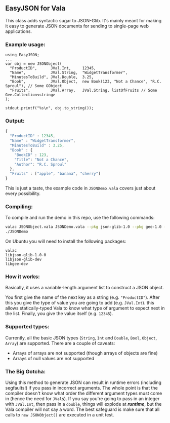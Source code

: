 ## EasyJSON for Vala

This class adds syntactic sugar to JSON-Glib.  It's mainly meant for making it
easy to generate JSON documents for sending to single-page web applications.

### Example usage:
```vala
using EasyJSON;
...
var obj = new JSONObject(
  "ProductID",      JVal.Int,     12345,
  "Name",           JVal.String,  "WidgetTransformer",
  "MinutesToBuild", JVal.Double,  3.25,
  "Book",           JVal.Object,  new Book(123, "Not a Chance", "R.C. Sproul"), // Some GObject
  "Fruits",         JVal.Array,   JVal.String, listOfFruits // Some Gee.Collection<string>
);

stdout.printf("%s\n", obj.to_string());
```

### Output:

```javascript
{
  "ProductID" : 12345,
  "Name" : "WidgetTransformer",
  "MinutesToBuild" : 3.25,
  "Book" : {
    "BookID" : 123,
    "Title": "Not a Chance",
    "Author": "R.C. Sproul"
  },
  "Fruits" : ["apple", "banana", "cherry"]
}
```

This is just a taste, the example code in ```JSONDemo.vala``` covers just about every possibility.

### Compiling:
To compile and run the demo in this repo, use the following commands:
```bash
valac JSONObject.vala JSONDemo.vala --pkg json-glib-1.0 --pkg gee-1.0 -o JSONDemo
./JSONDemo
```

On Ubuntu you will need to install the following packages:
```
valac
libjson-glib-1.0-0
libjson-glib-dev
libgee-dev
```

### How it works:

Basically, it uses a variable-length argument list to construct a JSON object.

You first give the name of the next key as a string (e.g. ```"ProductID"```).  After this you give the type of value you are going to add (e.g. ```JVal.Int```). this allows statically-typed Vala to know what type of argument to expect next in the list.  Finally, you give the value itself (e.g. ```12345```).

### Supported types:

Currently, all the basic JSON types (```String```, ```Int``` and ```Double```, ```Bool```, ```Object```, ```Array```) are supported.  There are a couple of caveats:
* Arrays of arrays are not supported (though arrays of objects are fine)
* Arrays of null values are not supported

### The Big Gotcha:

Using this method to generate JSON can result in runtime errors (including segfaults!) if you pass in incorrect arguments.  The whole point is that the compiler doesn't know what order the different argument types must come in (hence the need for ```JVal```s).  If you say you're going to pass in an integer with ```JVal.Int```, then pass in a ```double```, things will explode at ***runtime***, but the Vala compiler will not say a word.  The best safeguard is make sure that all calls to ```new JSONObject()``` are executed in a unit test.
